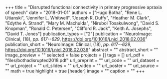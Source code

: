 +++
title = "Disrupted functional connectivity in primary progressive apraxia of speech"
date = "2018-01-01"
authors = ["Hugo Botha", "Rene L. Utianski", "Jennifer L. Whitwell", "Joseph R. Duffy", "Heather M. Clark", "Edythe A. Strand", "Mary M. Machulda", "Nirubol Tosakulwong", "David S. Knopman", "Ronald C. Petersen", "Clifford R. Jack", "Keith A. Josephs", "David T. Jones"]
publication_types = ["2"]
publication = "NeuroImage: Clinical, (18), _pp. 617--629_, https://doi.org/10.1016/j.nicl.2018.02.036"
publication_short = "NeuroImage: Clinical, (18), _pp. 617--629_, https://doi.org/10.1016/j.nicl.2018.02.036"
abstract = ""
abstract_short = ""
image_preview = ""
selected = false
projects = []
tags = []
url_pdf = "files/bothadisrupted2018.pdf"
url_preprint = ""
url_code = ""
url_dataset = ""
url_project = ""
url_slides = ""
url_video = ""
url_poster = ""
url_source = ""
math = true
highlight = true
[header]
image = ""
caption = ""
+++
